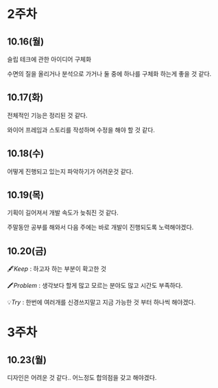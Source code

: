 # 2주차

## 10.16(월)

슬립 테크에 관한 아이디어 구체화

수면의 질을 올리거나 분석으로 가거나 둘 중에 하나를 구체화 하는게 좋을 것 같다.

## 10.17(화)

전체적인 기능은 정리된 것 같다.

와이어 프레임과 스토리를 작성하며 수정을 해야 할 것 같다.

## 10.18(수)

어떻게 진행되고 있는지 파악하기가 어려운것 같다.

## 10.19(목)

기획이 길어져서 개발 속도가 늦춰진 것 같다.

주말동안 공부를 해와서 다음 주에는 바로 개발이 진행되도록 노력해야겠다.

## 10.20(금)

🖋️*Keep* : 하고자 하는 부분이 확고한 것

🖍️*Problem* : 생각보다 할게 많고 모르는 분야도 많고 시간도 부족하다.

💡*Try* : 한번에 여러개를 신경쓰지말고 지금 가능한 것 부터 하나씩 해야겠다.

# 3주차

## 10.23(월)

디자인은 어려운 것 같다.. 어느정도 합의점을 갖고 해야겠다.

